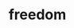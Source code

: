 ---
pid: LLP242
title: freedom
location_transcription: New York city
zipcode: 
outside_phl: 
neighborhood: 
age: '19'
age_range: 13-19
instagram: 
image_file_name: LLP_242.jpg
proposal_transcription: I want to big on a big tower because a lot of people I lot
  not get freedom
topic: Freedom
topic_summary: '0'
type: Building
keywords_other: tower
credit: '19'
image_labels: 
twitter: 
facebook: 
permalink: "/monuments/llp242/"
layout: item-page
---